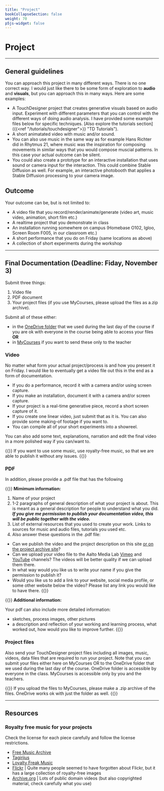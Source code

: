 ```yaml
---
title: "Project"
bookCollapseSection: false
weight: 70
p5js-widget: false
---
```


# Project

---

## General guidelines

You can approach this project in many different ways. There is no one correct way. I would just like there to be some form of exploration to **audio** and **visuals**, but you can approach this in many ways. Here are some examples:

- A TouchDesigner project that creates generative visuals based on audio input. Experiment with different parameters that you can control with the different ways of doing audio analysis. I have provided some example files below for specific techniques. [Also explore the tutorials section]({{<ref "/tutorials/touchdesigner">}} "TD Tutorials").
- A short animatated video with music and/or sound.
- You can also use music in the same way as for example Hans Richter did in Rhytmus 21, where music was the inspiration for composing movements in similar ways that you would compose muscial patterns. In this case your actual outcome can be silent.
- You could also create a prototype for an interactive installation that uses sound or camera input for the interaction. This could combine Stable Diffusion as well. For example, an interactive photobooth that applies a Stable Diffusion processing to your camera image.

## Outcome

Your outcome can be, but is not limited to:

- A video file that you record/render/animate/generate (video art, music video, animation, short film etc.)
- A realtime project that you demonstrate in class
- An installation running somewhere on campus (Homebase O102, Igloo, Screen Room F005, in our classroom etc.)
- A short performance that you do on Friday (same locations as above)
- A collection of short experiments during the workshop

---

## Final Documentation (Deadline: Fiday, November 3)

Submit three things:
1) Video file
2) PDF document
3) Your project files (if you use MyCourses, please upload the files as a.zip archive).

Submit all of these either:
-  in the [OneDrive folder](https://aaltofi-my.sharepoint.com/:f:/r/personal/matti_niinimaki_aalto_fi/Documents/AVStudioWorkshop?csf=1&web=1&e=rocX21) that we used during the last day of the course if you are ok with everyone in the course being able to access your files **OR**
- in [MyCourses](https://mycourses.aalto.fi/mod/assign/view.php?id=1108490) if you want to send these only to the teacher

### Video

No matter what form your actual project/process is and how you present it on Friday. I would like to eventually get a video file out this in the end as a form of documentation.

- If you do a performance, record it with a camera and/or using screen capture.
- If you make an installation, document it with a camera and/or screen capture.
- If your project is a real-time generative piece, record a short screen capture of it.
- If you create one linear video, just submit that as it is. You can also provide some making-of footage if you want to.
- You can compile all of your short experiments into a showreel.

You can also add some text, explanations, narration and edit the final video in a more polished way if you can/want to.

{{<hint warning>}}
If you want to use some music, use royalty-free music, so that we are able to publish it without any issues.
{{</hint>}}

### PDF

In addition, please provide a .pdf file that has the following

{{<hint info>}}
 **Mimimum information:**

1) Name of your project
2) 1-2 paragraphs of general description of what your project is about. This is meant as a general description for people to understand what you did. ***If you give me permission to publish your documentation video, this will be public together with the video.***
3) List of external resources that you used to create your work. Links to sources for music and audio files, tutorials you used etc.
4) Also answer these questions in the .pdf file:
  - Can we publish the video and the project description on this site [or on the project archive site](https://newmedia.dog/)?
  - Can we upload your video file to the Aalto Media Lab [Vimeo](https://vimeo.com/medialabhelsinki) and [YouTube](https://www.youtube.com/@aaltomedialab/featured) channels? The videos will be better quality if we can upload them there.
  - In what way would you like us to write your name if you give the permission to publish it?
  - Would you like us to add a link to your website, social media profile, or some other website below the video? Please list any link you would like to have there.
{{</hint>}}

{{<hint warning>}}
**Additional information:**

Your pdf can also include more detailed information:
- sketches, process images, other pictures
- a description and reflection of your working and learning process, what worked out, how would you like to improve further.
{{</hint>}}

### Project files

Also send your TouchDesigner project files including all images, music, videos, data files that are required to run your project. Note that you can submit your files either here on MyCourses OR to the OneDrive folder that we used during the last day of the course. OneDrive folder is accessible by everyone in the class. MyCourses is accessible only by you and the teachers.

{{<hint info>}}
If you upload the files to MyCourses, please make a .zip archive of the files. OneDrive works ok with just the folder as well.
{{</hint>}}

---

## Resources

### Royalty free music for your projects

Check the license for each piece carefully and follow the license restrictions.

- [Free Music Archive](https://freemusicarchive.org/)
- [Tagirijus](https://music.tagirijus.de/?cc=1)
- [Loyalty Freak Music](https://loyaltyfreakmusic.com/music/)
- [Flickr](https://www.flickr.com/) | Quite many people seemed to have forgotten about Flickr, but it has a large collection of royalty-free images
- [Archive.org](https://archive.org/) | Lots of public domain videos (but also copyrighted material, check carefully what you use)